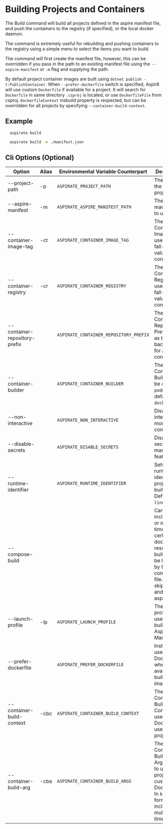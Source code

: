 # Building Projects and Containers

The Build command will build all projects defined in the aspire manifest file, and push the containers to the registry (if specified), or the local docker daemon.

The command is extremely useful for rebuilding and pushing containers to the registry using a simple menu to select the items you want to build.

The command will first create the manifest file, however, this can be overridden if you pass in the path to an existing manifest file using the `--aspire-manifest` or `-m` flag and supplying the path.

By default project container images are built using `dotnet publish -t:PublishContainer`. When `--prefer-dockerfile` switch is specified, Aspir8 will use custom `Dockerfile` if available for a project. It will search for `Dockerfile` in same directory `.csproj` is located, or use `DockerfileFile` from csproj. `DockerfileContext` msbuild property is respected, but can be overridden for all projects by specifying `--container-build-context`.

## Example

```bash
  aspirate build
```

```bash
  aspirate build -m ./manifest.json
```

## Cli Options (Optional)

| Option                        | Alias | Environmental Variable Counterpart     | Description                                                                                                                                                 |
|-------------------------------|-------|----------------------------------------|-------------------------------------------------------------------------------------------------------------------------------------------------------------|
| --project-path                | -p    | `ASPIRATE_PROJECT_PATH`                | The path to the aspire project.                                                                                                                             |
| --aspire-manifest             | -m    | `ASPIRATE_ASPIRE_MANIFEST_PATH`        | The aspire manifest file to use                                                                                                                             |
| --container-image-tag         | -ct   | `ASPIRATE_CONTAINER_IMAGE_TAG`         | The Container Image Tag to use as the fall-back value for all containers.                                                                                   |
| --container-registry          | -cr   | `ASPIRATE_CONTAINER_REGISTRY`          | The Container Registry to use as the fall-back value for all containers.                                                                                    |
| --container-repository-prefix |       | `ASPIRATE_CONTAINER_REPOSITORY_PREFIX` | The Container Repository Prefix to use as the fall-back value for all containers.                                                                           |
| --container-builder           |       | `ASPIRATE_CONTAINER_BUILDER`           | The Container Builder: can be `docker` or `podman`. The default is `docker`.                                                                                |
| --non-interactive             |       | `ASPIRATE_NON_INTERACTIVE`             | Disables interactive mode for the command                                                                                                                   |
| --disable-secrets             |       | `ASPIRATE_DISABLE_SECRETS`             | Disables secrets management features.                                                                                                                       |
| --runtime-identifier          |       | `ASPIRATE_RUNTIME_IDENTIFIER`          | Sets the runtime identifier for project builds. Defaults to `linux-x64`.                                                                                    |
| --compose-build               |       |                                        | Can be included one or more times to set certain dockerfile resource building to be handled by the compose file. This will skip build and push in aspirate. |
| --launch-profile              | -lp   | `ASPIRATE_LAUNCH_PROFILE`              | The launch profile to use when building the Aspire Manifest.                                                                                                |
| --prefer-dockerfile           |       | `ASPIRATE_PREFER_DOCKERFILE`           | Instructs to use Dockerfile when available to build project images.                                                                                         |
| --container-build-context     | -cbc  | `ASPIRATE_CONTAINER_BUILD_CONTEXT`     | The Container Build Context to use when Dockerfile is used to build projects.                                                                               |
| --container-build-arg         | -cba  | `ASPIRATE_CONTAINER_BUILD_ARGS`        | The Container Build Arguments to use for all projects with custom Dockerfile. In `key=value` format. Can include multiple times.                                                 |
